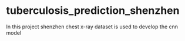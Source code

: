 # tuberculosis_prediction_shenzhen
In this project shenzhen chest x-ray dataset is used to develop the cnn model
